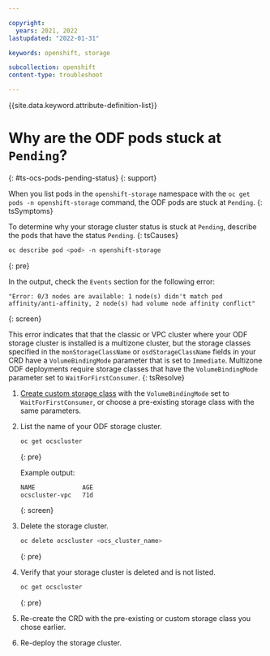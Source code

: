 ```yaml
---

copyright:
  years: 2021, 2022
lastupdated: "2022-01-31"

keywords: openshift, storage

subcollection: openshift
content-type: troubleshoot

---
```


{{site.data.keyword.attribute-definition-list}}



# Why are the ODF pods stuck at `Pending`?
{: #ts-ocs-pods-pending-status}
{: support}


When you list pods in the `openshift-storage` namespace with the `oc get pods -n openshift-storage` command, the ODF pods are stuck at `Pending`.
{: tsSymptoms}


To determine why your storage cluster status is stuck at `Pending`, describe the pods that have the status `Pending`.
{: tsCauses}

```sh 
oc describe pod <pod> -n openshift-storage
```
{: pre}

In the output, check the `Events` section for the following error:
```
"Error: 0/3 nodes are available: 1 node(s) didn't match pod affinity/anti-affinity, 2 node(s) had volume node affinity conflict"
```
{: screen}

This error indicates that that the classic or VPC cluster where your ODF storage cluster is installed is a multizone cluster, but the storage classes specified in the `monStorageClassName` or `osdStorageClassName` fields in your CRD have a `VolumeBindingMode` parameter that is set to `Immediate`. Multizone ODF deployments require storage classes that have the `VolumeBindingMode` parameter set to `WaitForFirstConsumer`.
{: tsResolve}

1. [Create custom storage class](/docs/openshift?topic=openshift-vpc-block#vpc-customize-storage-class) with the `VolumeBindingMode` set to `WaitForFirstConsumer`, or choose a pre-existing storage class with the same parameters. 

2. List the name of your ODF storage cluster. 
    ```sh
    oc get ocscluster
    ```
    {: pre}

    Example output:
    ```sh
    NAME             AGE
    ocscluster-vpc   71d
    ```
    {: screen}

3. Delete the storage cluster.
    ```sh
    oc delete ocscluster <ocs_cluster_name>
    ```
    {: pre}

4. Verify that your storage cluster is deleted and is not listed.
    ```sh
    oc get ocscluster
    ```
    {: pre}

5. Re-create the CRD with the pre-existing or custom storage class you chose earlier.

6. Re-deploy the storage cluster.








